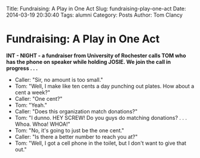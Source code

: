 Title: Fundraising: A Play in One Act
Slug: fundraising-play-one-act
Date: 2014-03-19 20:30:40
Tags: alumni
Category: Posts
Author: Tom Clancy

# Fundraising: A Play in One Act

**INT - NIGHT - a fundraiser from University of Rochester calls TOM who has the phone on speaker while holding JOSIE. We join the call in progress . . .**

* Caller: "Sir, no amount is too small."
* Tom: "Well, I make like ten cents a day punching out plates. How about a cent a week?"
* Caller: "One cent?"
* Tom: "Yeah."
* Caller: "Does this organization match donations?"
* Tom: "I dunno. HEY SCREW! Do you guys do matching donations? . . . Whoa. Whoa! WHOA!"
* Tom: "No, it's going to just be the one cent."
* Caller: "Is there a better number to reach you at?"
* Tom: "Well, I got a cell phone in the toilet, but I don't want to give that out."

